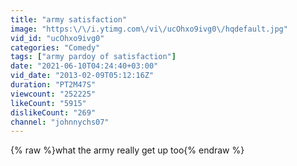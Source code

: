 ```yaml
---
title: "army satisfaction"
image: "https:\/\/i.ytimg.com\/vi\/ucOhxo9ivg0\/hqdefault.jpg"
vid_id: "ucOhxo9ivg0"
categories: "Comedy"
tags: ["army pardoy of satisfaction"]
date: "2021-06-10T04:24:40+03:00"
vid_date: "2013-02-09T05:12:16Z"
duration: "PT2M47S"
viewcount: "252225"
likeCount: "5915"
dislikeCount: "269"
channel: "johnnychs07"
---
```

{% raw %}what the army really get up too{% endraw %}
